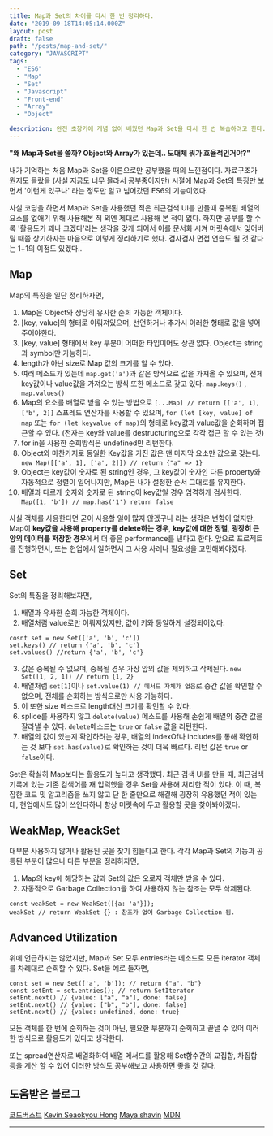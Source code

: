 ```yaml
---
title: Map과 Set의 차이를 다시 한 번 정리하다.
date: "2019-09-18T14:05:14.000Z"
layout: post
draft: false
path: "/posts/map-and-set/"
category: "JAVASCRIPT"
tags:
  - "ES6"
  - "Map"
  - "Set"
  - "Javascript"
  - "Front-end"
  - "Array"
  - "Object"

description: 완전 초창기에 개념 없이 배웠던 Map과 Set을 다시 한 번 복습하려고 한다. Map과 Set을 처음 공부했을 때 도저히 이해가 안갔던 부분이 이제는 조금씩 이해되다보니 다시 문서화하고 싶다는 생각이 들었다.
---
```

**"왜 Map과 Set을 쓸까? Object와 Array가 있는데.. 도대체 뭐가 효율적인거야?"** 

내가 기억하는 처음 Map과 Set을 이론으로만 공부했을 때의 느낀점이다. 자료구조가 뭔지도 몰랐을 (사실 지금도 너무 몰라서 공부중이지만) 시절에 Map과 Set의 특징만 보면서 '이런게 있구나' 라는 정도만 알고 넘어갔던 ES6의 기능이였다.

사실 코딩을 하면서 Map과 Set을 사용했던 적은 최근검색 UI를 만들때 중복된 배열의 요소를 없애기 위해 사용해본 적 외엔 제대로 사용해 본 적이 없다. 하지만 공부를 할 수록 '활용도가 꽤나 크겠다'라는 생각을 갖게 되어서 이를 문서화 시켜 머릿속에서 잊어버릴 때쯤 상기하자는 마음으로 이렇게 정리하기로 했다. 겸사겸사 면접 연습도 될 것 같다는 1+1의 이점도 있겠다..

## Map

Map의 특징을 일단 정리하자면,
1. Map은 Object와 상당히 유사한 순회 가능한 객체이다.
2. [key, value]의 형태로 이뤄져있으며, 선언하거나 추가시 이러한 형태로 값을 넣어주어야한다.
3. [key, value] 형태에서 key 부분이 어떠한 타입이어도 상관 없다. Object는 string과 symbol만 가능하다.
4. length가 아닌 size로 Map 값의 크기를 알 수 있다.
5. 여러 메소드가 있는데 `map.get('a')`과 같은 방식으로 값을 가져올 수 있으며, 전체 key값이나 value값을 가져오는 방식 또한 메소드로 갖고 있다. `map.keys()` , `map.values()`
6. Map의 요소를 배열로 받을 수 있는 방법으로 `[...Map] // return [['a', 1], ['b', 2]]` 스프레드 연산자를 사용할 수 있으며, `for (let [key, value] of map` 또는 `for (let keyvalue of map)`의 형태로 key값과 value값을 순회하며 접근할 수 있다. (전자는 key와 value를 destructuring으로 각각 접근 할 수 있는 것)
7. for in을 사용한 순회방식은 undefined만 리턴한다.
8. Object와 마찬가지로 동일한 Key값을 가진 값은 맨 마지막 요소만 값으로 갖는다. `new Map([['a', 1], ['a', 2]]) // return {"a" => 1}`
9. Object는 key값이 숫자로 된 string인 경우, 그 key값이 숫자인 다른 property와 자동적으로 정렬이 일어나지만, Map은 내가 설정한 순서 그대로를 유지한다.
10. 배열과 다르게 숫자와 숫자로 된 string이 key값일 경우 엄격하게 검사한다. `Map([1, 'b']) // map.has('1') return false`

사실 객체를 사용한다면 굳이 사용할 일이 많지 않겠구나 라는 생각은 변함이 없지만, Map이 **key값을 사용해 property를 delete하는 경우**, **key값에 대한 정렬**, **굉장히 큰 양의 데이터를 저장한 경우**에서 더 좋은 performance를 낸다고 한다. 앞으로 프로젝트를 진행하면서, 또는 현업에서 일하면서 그 사용 사례나 필요성을 고민해봐야겠다.

## Set

Set의 특징을 정리해보자면,
1. 배열과 유사한 순회 가능한 객체이다.
2. 배열처럼 value로만 이뤄져있지만, 값이 키와 동일하게 설정되어있다.
```
cosnt set = new Set(['a', 'b', 'c'])
set.keys() // return {'a', 'b', 'c'}
set.values() //return {'a', 'b', 'c'}
```
3. 값은 중복될 수 없으며, 중복될 경우 가장 앞의 값을 제외하고 삭제된다. `new Set([1, 2, 1]) // return {1, 2}`
4. 배열처럼 `set[1]`이나 `set.value(1) // 메서드 자체가 없음`로 중간 값을 확인할 수 없으며, 전체를 순회하는 방식으로만 사용 가능하다. 
5. 이 또한 size 메소드로 length대신 크기를 확인할 수 있다.
6. splice를 사용하지 않고 `delete(value)` 메소드를 사용해 손쉽게 배열의 중간 값을 잘라낼 수 있다. `delete`메소드는 `true` or `false` 값을 리턴한다.
7. 배열의 값이 있는지 확인하려는 경우, 배열의 indexOf나 includes를 통해 확인하는 것 보다 `set.has(value)`로 확인하는 것이 더욱 빠르다. 리턴 값은 `true` or `false`이다.

Set은 확실히 Map보다는 활용도가 높다고 생각했다. 최근 검색 UI를 만들 때, 최근검색 기록에 있는 기존 검색어를 재 입력했을 경우 Set을 사용해 처리한 적이 있다. 이 때, 복잡한 코드 및 알고리즘을 쓰지 않고 단 한 줄만으로 해결해 굉장히 유용했던 적이 있는데, 현업에서도 많이 쓰인다하니 항상 머릿속에 두고 활용할 곳을 찾아봐야겠다.

## WeakMap, WeackSet

대부분 사용하지 않거나 활용된 곳을 찾기 힘들다고 한다. 각각 Map과 Set의 기능과 공통된 부분이 많으나 다른 부분을 정리하자면,
1. Map의 key에 해당하는 값과 Set의 값은 오로지 객체만 받을 수 있다.
2. 자동적으로 Garbage Collection을 하여 사용하지 않는 참조는 모두 삭제된다. 
```
const weakSet = new WeakSet([{a: 'a'}]);
weakSet // return WeakSet {} : 참조가 없어 Garbage Collection 됨.

```

## Advanced Utilization

위에 언급하지는 않았지만, Map과 Set 모두 entries라는 메소드로 모든 iterator 객체를 차례대로 순회할 수 있다.
Set을 예로 들자면, 
```
const set = new Set(['a', 'b']); // return {"a", "b"}
const setEnt = set.entries(); // return SetIterator 
setEnt.next() // {value: ["a", "a"], done: false}
setEnt.next() // {value: ["b", "b"], done: false}
setEnt.next() // {value: undefined, done: true}
```

모든 객체를 한 번에 순회하는 것이 아닌, 필요한 부분까지 순회하고 끝낼 수 있어 이러한 방식으로 활용도가 있다고 생각한다.

또는 spread연산자로 배열화하여 배열 메서드를 활용해 Set함수간의 교집합, 차집합 등을 계산 할 수 있어 이러한 방식도 공부해보고 사용하면 좋을 것 같다.

## 도움받은 블로그
[코드버스트](https://codeburst.io/array-vs-set-vs-map-vs-object-real-time-use-cases-in-javascript-es6-47ee3295329b)
[Kevin Seaokyou Hong](https://medium.com/@hongkevin/js-5-es6-map-set-2a9ebf40f96b)
[Maya shavin](https://medium.com/front-end-weekly/es6-map-vs-object-what-and-when-b80621932373)
[MDN](https://developer.mozilla.org/ko/docs/Web/JavaScript/Reference/Global_Objects/Map#%EC%84%A4%EB%AA%85)


---
